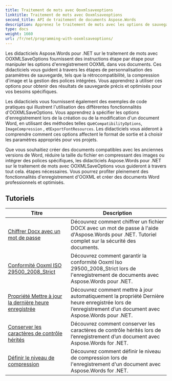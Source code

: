 ```yaml
---
title: Traitement de mots avec Ooxmlsaveoptions
linktitle: Traitement de mots avec Ooxmlsaveoptions
second_title: API de traitement de documents Aspose.Words
description: Apprenez le traitement de mots avec les options de sauvegarde OOXML dans Aspose.Words for .NET. Didacticiels complets et exemples de code pour manipuler et personnaliser l'enregistrement de documents Word au format OOXML.
type: docs
weight: 1660
url: /fr/net/programming-with-ooxmlsaveoptions/
---
```

Les didacticiels Aspose.Words pour .NET sur le traitement de mots avec OOXMLSaveOptions fournissent des instructions étape par étape pour manipuler les options d'enregistrement OOXML dans vos documents. Ces didacticiels vous guident à travers les étapes de personnalisation des paramètres de sauvegarde, tels que la rétrocompatibilité, la compression d'image et la gestion des polices intégrées. Vous apprendrez à utiliser ces options pour obtenir des résultats de sauvegarde précis et optimisés pour vos besoins spécifiques.

 Les didacticiels vous fournissent également des exemples de code pratiques qui illustrent l'utilisation des différentes fonctionnalités d'OOXMLSaveOptions. Vous apprendrez à spécifier les options d'enregistrement lors de la création ou de la modification d'un document Word, en utilisant des méthodes telles que`CompatibilityOptions`, `ImageCompression` , et`ExportFontResources`. Les didacticiels vous aideront à comprendre comment ces options affectent le format de sortie et à choisir les paramètres appropriés pour vos projets.

Que vous souhaitiez créer des documents compatibles avec les anciennes versions de Word, réduire la taille du fichier en compressant des images ou intégrer des polices spécifiques, les didacticiels Aspose.Words pour .NET sur le traitement de mots avec OOXMLSaveOptions vous guideront à travers tout cela. étapes nécessaires. Vous pourrez profiter pleinement des fonctionnalités d'enregistrement d'OOXML et créer des documents Word professionnels et optimisés.

 ## Tutoriels
| Titre | Description |
| --- | --- |
| [Chiffrer Docx avec un mot de passe](./encrypt-docx-with-password/) | Découvrez comment chiffrer un fichier DOCX avec un mot de passe à l'aide d'Aspose.Words pour .NET. Tutoriel complet sur la sécurité des documents. |
| [Conformité Ooxml ISO 29500_2008_Strict](./ooxml-compliance-iso-29500_2008_strict/) | Découvrez comment garantir la conformité Ooxml Iso 29500_2008_Strict lors de l'enregistrement de documents avec Aspose.Words pour .NET. |
| [Propriété Mettre à jour la dernière heure enregistrée](./update-last-saved-time-property/) | Découvrez comment mettre à jour automatiquement la propriété Dernière heure enregistrée lors de l’enregistrement d’un document avec Aspose.Words pour .NET. |
| [Conserver les caractères de contrôle hérités](./keep-legacy-control-chars/) | Découvrez comment conserver les caractères de contrôle hérités lors de l’enregistrement d’un document avec Aspose.Words for .NET. |
| [Définir le niveau de compression](./set-compression-level/) | Découvrez comment définir le niveau de compression lors de l'enregistrement d'un document avec Aspose.Words for .NET. |